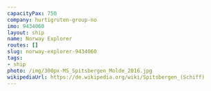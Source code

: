 ```yaml
---
capacityPax: 750
company: hurtigruten-group-no
imo: 9434060
layout: ship
name: Norway Explorer
routes: []
slug: norway-explorer-9434060
tags:
- ship
photo: /img/300px-MS_Spitsbergen_Molde_2016.jpg
wikipediaUrl: https://de.wikipedia.org/wiki/Spitsbergen_(Schiff)
---
```

